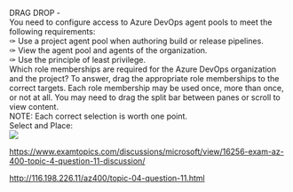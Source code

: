 DRAG DROP -<br/>You need to configure access to Azure DevOps agent pools to meet the following requirements:<br/>✑ Use a project agent pool when authoring build or release pipelines.<br/>✑ View the agent pool and agents of the organization.<br/>✑ Use the principle of least privilege.<br/>Which role memberships are required for the Azure DevOps organization and the project? To answer, drag the appropriate role memberships to the correct targets. Each role membership may be used once, more than once, or not at all. You may need to drag the split bar between panes or scroll to view content.<br/>NOTE: Each correct selection is worth one point.<br/>Select and Place:<br/><img src="https://www.examtopics.com/assets/media/exam-media/04257/0014400004.png" class="in-exam-image"/><br/><p><a href="https://www.examtopics.com/discussions/microsoft/view/16256-exam-az-400-topic-4-question-11-discussion/">https://www.examtopics.com/discussions/microsoft/view/16256-exam-az-400-topic-4-question-11-discussion/</a></p><p><a href="http://116.198.226.11/az400/topic-04-question-11.html">http://116.198.226.11/az400/topic-04-question-11.html</a></p><script src="https://giscus.app/client.js"                    data-repo="azsamples/az204"                    data-repo-id="R_kgDOMRXzDQ"                    data-category="General"                    data-category-id="DIC_kwDOMRXzDc4Cgi27"                    data-mapping="pathname"                    data-strict="0"                    data-reactions-enabled="0"                    data-emit-metadata="0"                    data-input-position="bottom"                    data-theme="preferred_color_scheme"                    data-lang="en"                    crossorigin="anonymous"                    async>                    </script>